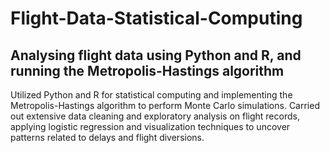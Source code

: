 # Flight-Data-Statistical-Computing
## Analysing flight data using Python and R, and running the Metropolis-Hastings algorithm
Utilized Python and R for statistical computing and implementing the Metropolis-Hastings algorithm to perform Monte Carlo simulations. 
Carried out extensive data cleaning and exploratory analysis on flight records, applying logistic regression and visualization techniques to uncover patterns related to delays and flight diversions.
